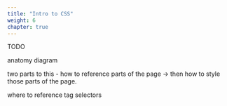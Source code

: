 ```yaml
---
title: "Intro to CSS"
weight: 6
chapter: true
---
```


TODO

anatomy diagram

two parts to this - how to reference parts of the page -> then how to style those parts of the page.

where to reference tag selectors
